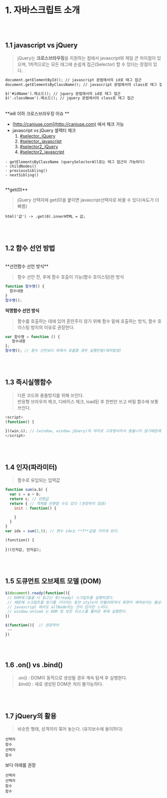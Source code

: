 # 1. 자바스크립트 소개
<br><br>
## 1.1 javascript vs jQuery
> jQuery는 **크로스브라우징**을 지원하는 점에서 javascript와 제일 큰 차이점이 있으며, 1차적으로는 모든 태그에 손쉽게 접근(Selector) 할 수 있다는 장점이 있다.

```md
document.getElementById(); // javascript 문법에서의 id로 태그 접근
document.getElementsByClassName(); // javascript 문법에서의 class로 태그 접근
```
```md
$('#idName').메소드(); // jquery 문법에서의 id로 태그 접근
$('.classNmae').메소드(); // jquery 문법에서의 class로 태그 접근
```
<br>
**ie8 이하 크로스브라우징 이슈 **

- [http://caniuse.com](http://caniuse.com) 에서 체크 가능
- javascript vs jQuery 셀렉터 체크
  1. [#selector_jQuery](https://parkseongeun.github.io/Study/exam1/selector_jQuery.html)
  2. [#selector_javascript](https://parkseongeun.github.io/Study/exam1/selector_javascript.html)
  3. [#selector2_jQuery](https://parkseongeun.github.io/Study/exam1/selector2_jQuery.html)
  4. [#selector2_javascript](https://parkseongeun.github.io/Study/exam1/selector2_javascript.html)

```
- getElementsByClassName (querySelectorAll로는 태그 접근이 가능하다)
- childNodes()
- previousSibling()
- nextSibling()
```

<br>
**get(0)**

> jQuery 선택자에 get(0)을 붙이면 javascript선택자로 바꿀 수 있다(속도가 더 빠름)

```
html('값') -> .get(0).innerHTML = 값;
```

<br><br>
## 1.2 함수 선언 방법
<br>
**선언함수 선언 방식**

> 함수 선언 전, 후에 함수 호출이 가능(함수 호이스팅)한 방식

```javascript
function 함수명() {
  함수내용
}
함수명();
```


**익명함수 선언 방식**

> 함수를 호출하는 데에 있어 혼란주지 않기 위해 함수 밑에 호출하는 방식, 함수 호이스팅 방지의 이유로 권장한다.

```javascript
var 함수명 = function () {
   함수내용
}; 
함수명(); // 함수 선언보다 위에서 호출할 경우 실행안됨(에러발생)
```
<br><br>

## 1.3 즉시실행함수
> 다른 코드와 충돌방지를 위해 쓰인다. <br>반응형 브라우저 체크, 디바이스 체크, load된 후 한번만 쓰고 버릴 함수에 보통 쓰인다.

```javascript
<script>
(function() {

})(win,&); // (window, window.jQuery)의 약자로 고유명사라서 충돌나지 않기때문에 쓴다.
</script>
```
<br><br>

## 1.4 인자(파라미터)
> 함수로 유입되는 입력값


```javascript
function sum(a,b) {
  var c = a + b;
  return c; // 반환값
  return { // 객체를 반환할 수도 있다 (권장하지 않음)
    init : function() {

    }
  }
}
var idx = sum(2,5); // 변수 idx는 **7**값을 가지게 된다.
```
```
(function() {

})(인자값, 인자값);
```
<br><br>

## 1.5 도큐먼트 오브제트 모델 (DOM)
```javascript
$(document).ready(function(){
 // DOM태그들을 다 읽고난 후(ready) 스크립트를 실행하겠다.
 // 떄문에 스크립트를 읽기를 기다리는 동안 style이 안불러와져서 화면이 깨져보이는 불상사를 막을 수 있다.
 // javascript 에서도 allNode라는 것이 있지만 느리다.
 // window.onload 는 DOM 및 모든 리소스를 불러온 후에 실행한다.
})
```
```javascript
$(function(){  // 권장약어
 ~~
})
```

<br><br>
## 1.6 .on() vs .bind()
> .on() : DOM이 동적으로 생성될 경우 계속 탐색 후 실행한다.<br>.bind() : 새로 생성된 DOM은 처리 불가능하다.

<br><br>
## 1.7 jQuery의 활용
> 비슷한 형태, 성격끼리 묶어 놓는다. (유지보수에 용이하다)

```
선택자
함수
선택자
함수
```
보다 아래를 권장

```
선택자
선택자
함수
함수
```
